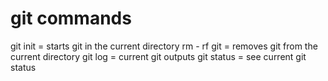 # git commands

git init = starts git in the current directory
rm - rf git = removes git from the current directory
git log = current git outputs
git status = see current git status
